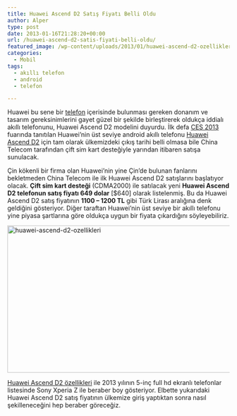 ```yaml
---
title: Huawei Ascend D2 Satış Fiyatı Belli Oldu
author: Alper
type: post
date: 2013-01-16T21:28:20+00:00
url: /huawei-ascend-d2-satis-fiyati-belli-oldu/
featured_image: /wp-content/uploads/2013/01/huawei-ascend-d2-ozellikleri-100x100.jpg
categories:
  - Mobil
tags:
  - akıllı telefon
  - android
  - telefon

---
```

Huawei bu sene bir [telefon][1] içerisinde bulunması gereken donanım ve tasarım gereksinimlerini gayet güzel bir şekilde birleştirerek oldukça iddialı akıllı telefonunu, Huawei Ascend D2 modelini duyurdu. İlk defa [CES 2013][2] fuarında tanıtılan Huawei&#8217;nin üst seviye android akıllı telefonu [Huawei Ascend D2][3] için tam olarak ülkemizdeki çıkış tarihi belli olmasa bile China Telecom tarafından çift sim kart desteğiyle yarından itibaren satışa sunulacak.

Çin kökenli bir firma olan Huawei&#8217;nin yine Çin&#8217;de bulunan fanlarını bekletmeden China Telecom ile ilk Huawei Ascend D2 satışlarını başlatıyor olacak. **Çift sim kart desteği** (CDMA2000) ile satılacak yeni **Huawei Ascend D2 telefonun satış fiyatı 649 dolar** [$640] olarak listelenmiş. Bu da Huawei Ascend D2 satış fiyatının **1100 – 1200 TL** gibi Türk Lirası aralığına denk geldiğini gösteriyor. Diğer taraftan Huawei&#8217;nin üst seviye bir akıllı telefonu yine piyasa şartlarına göre oldukça uygun bir fiyata çıkardığını söyleyebiliriz.

<img class="aligncenter size-full wp-image-10984" alt="huawei-ascend-d2-ozellikleri" src="https://www.murekkep.org/wp-content/uploads/2013/01/huawei-ascend-d2-ozellikleri.jpg" width="600" height="334" srcset="https://www.murekkep.org/wp-content/uploads/2013/01/huawei-ascend-d2-ozellikleri.jpg 600w, https://www.murekkep.org/wp-content/uploads/2013/01/huawei-ascend-d2-ozellikleri-400x222.jpg 400w, https://www.murekkep.org/wp-content/uploads/2013/01/huawei-ascend-d2-ozellikleri-50x27.jpg 50w, https://www.murekkep.org/wp-content/uploads/2013/01/huawei-ascend-d2-ozellikleri-125x69.jpg 125w, https://www.murekkep.org/wp-content/uploads/2013/01/huawei-ascend-d2-ozellikleri-300x167.jpg 300w, https://www.murekkep.org/wp-content/uploads/2013/01/huawei-ascend-d2-ozellikleri-547x305.jpg 547w" sizes="(max-width: 600px) 100vw, 600px" /> 

[Huawei Ascend D2 özellikleri][4] ile 2013 yılının 5-inç full hd ekranlı telefonlar listesinde Sony Xperia Z ile beraber boy gösteriyor. Elbette yukarıdaki Huawei Ascend D2 satış fiyatının ülkemize giriş yaptıktan sonra nasıl şekilleneceğini hep beraber göreceğiz.

 [1]: https://www.murekkep.org/telefon "telefon"
 [2]: https://www.murekkep.org/ces-2013-etkinliginde-duyurulan-dijital-ve-aynasiz-kameralar-10821 "ces 2013"
 [3]: https://www.murekkep.org/telefon/huawei-ascend-d2 "huawei ascend d2"
 [4]: https://www.murekkep.org/huawei-ascend-d2-detayli-ozellikleri-10983 "huawei ascend d2 özellikleri"